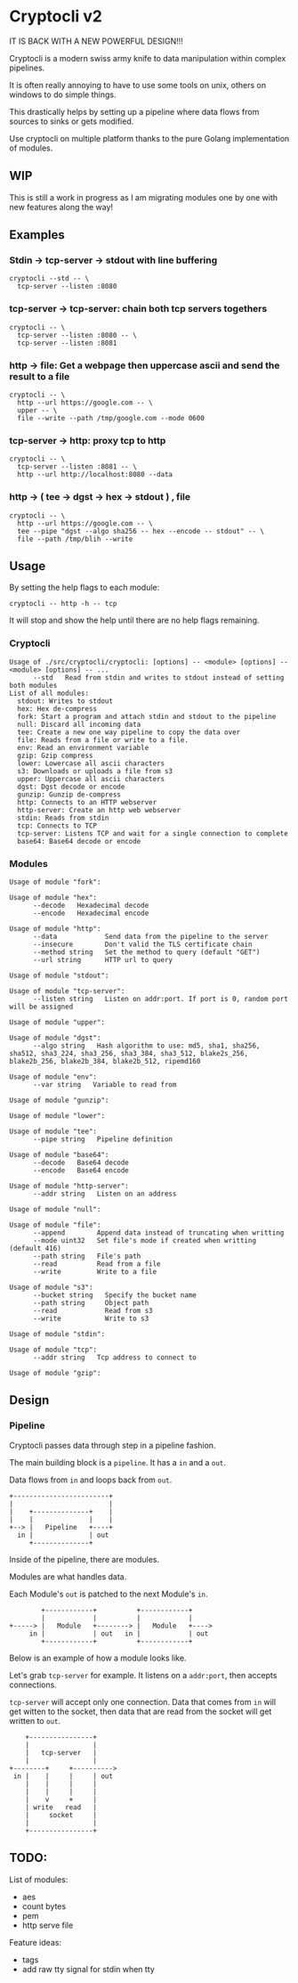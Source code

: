 # Cryptocli v2

IT IS BACK WITH A NEW POWERFUL DESIGN!!!

Cryptocli is a modern swiss army knife to data manipulation within complex pipelines.

It is often really annoying to have to use some tools on unix, others on windows to do simple things.

This drastically helps by setting up a pipeline where data flows from sources to sinks or gets modified.

Use cryptocli on multiple platform thanks to the pure Golang implementation of modules.

## WIP

This is still a work in progress as I am migrating modules one by one with new features along the way!

## Examples

### Stdin -> tcp-server -> stdout with line buffering

```
cryptocli --std -- \
  tcp-server --listen :8080
```

### tcp-server -> tcp-server: chain both tcp servers togethers

```
cryptocli -- \
  tcp-server --listen :8080 -- \
  tcp-server --listen :8081
```

### http -> file: Get a webpage then uppercase ascii and send the result to a file

```
cryptocli -- \
  http --url https://google.com -- \
  upper -- \
  file --write --path /tmp/google.com --mode 0600
```

### tcp-server -> http: proxy tcp to http

```
cryptocli -- \
  tcp-server --listen :8081 -- \
  http --url http://localhost:8080 --data
```

### http -> ( tee -> dgst -> hex -> stdout ) , file

```
cryptocli -- \
  http --url https://google.com -- \
  tee --pipe "dgst --algo sha256 -- hex --encode -- stdout" -- \
  file --path /tmp/blih --write
```

## Usage

By setting the help flags to each module:

```
cryptocli -- http -h -- tcp
```

It will stop and show the help until there are no help flags remaining. 

### Cryptocli

```
Usage of ./src/cryptocli/cryptocli: [options] -- <module> [options] -- <module> [options] -- ...
      --std   Read from stdin and writes to stdout instead of setting both modules
List of all modules:
  stdout: Writes to stdout
  hex: Hex de-compress
  fork: Start a program and attach stdin and stdout to the pipeline
  null: Discard all incoming data
  tee: Create a new one way pipeline to copy the data over
  file: Reads from a file or write to a file.
  env: Read an environment variable
  gzip: Gzip compress
  lower: Lowercase all ascii characters
  s3: Downloads or uploads a file from s3
  upper: Uppercase all ascii characters
  dgst: Dgst decode or encode
  gunzip: Gunzip de-compress
  http: Connects to an HTTP webserver
  http-server: Create an http web webserver
  stdin: Reads from stdin
  tcp: Connects to TCP
  tcp-server: Listens TCP and wait for a single connection to complete
  base64: Base64 decode or encode
```

### Modules

```
Usage of module "fork":
```
```
Usage of module "hex":
      --decode   Hexadecimal decode
      --encode   Hexadecimal encode
```
```
Usage of module "http":
      --data            Send data from the pipeline to the server
      --insecure        Don't valid the TLS certificate chain
      --method string   Set the method to query (default "GET")
      --url string      HTTP url to query
```
```
Usage of module "stdout":
```
```
Usage of module "tcp-server":
      --listen string   Listen on addr:port. If port is 0, random port will be assigned
```
```
Usage of module "upper":
```
```
Usage of module "dgst":
      --algo string   Hash algorithm to use: md5, sha1, sha256, sha512, sha3_224, sha3_256, sha3_384, sha3_512, blake2s_256, blake2b_256, blake2b_384, blake2b_512, ripemd160
```
```
Usage of module "env":
      --var string   Variable to read from
```
```
Usage of module "gunzip":
```
```
Usage of module "lower":
```
```
Usage of module "tee":
      --pipe string   Pipeline definition
```
```
Usage of module "base64":
      --decode   Base64 decode
      --encode   Base64 encode
```
```
Usage of module "http-server":
      --addr string   Listen on an address
```
```
Usage of module "null":
```
```
Usage of module "file":
      --append        Append data instead of truncating when writting
      --mode uint32   Set file's mode if created when writting (default 416)
      --path string   File's path
      --read          Read from a file
      --write         Write to a file
```
```
Usage of module "s3":
      --bucket string   Specify the bucket name
      --path string     Object path
      --read            Read from s3
      --write           Write to s3
```
```
Usage of module "stdin":
```
```
Usage of module "tcp":
      --addr string   Tcp address to connect to
```
```
Usage of module "gzip":
```

## Design

### Pipeline

Cryptocli passes data through step in a pipeline fashion.

The main building block is a `pipeline`. It has a `in` and a `out`.

Data flows from `in` and loops back from `out`.

```
+------------------------+
|                        |
|    +--------------+    |
|    |              |    |
+--> |   Pipeline   +----+
  in |              | out
     +--------------+

```

Inside of the pipeline, there are modules.

Modules are what handles data.

Each Module's `out` is patched to the next Module's `in`.

```
        +------------+          +------------+
        |            |          |            |
+-----> |   Module   +--------> |   Module   +---->
     in |            | out   in |            | out
        +------------+          +------------+

```

Below is an example of how a module looks like.

Let's grab `tcp-server` for example. It listens on a `addr:port`, then accepts connections.

`tcp-server` will accept only one connection. Data that comes from `in` will get witten to the socket, then data that are read from the socket will get written to `out`.

```
    +----------------+
    |                |
    |   tcp-server   |
    |                |
+--------+     +---------->
 in |    |     |     | out
    |    |     |     |
    |    |     |     |
    |    v     +     |
    | write   read   |
    |     socket     |
    |                |
    +----------------+
```

## TODO:

List of modules:

  * aes
  * count bytes
  * pem
  * http serve file

Feature ideas:

  * tags
  * add raw tty signal for stdin when tty
